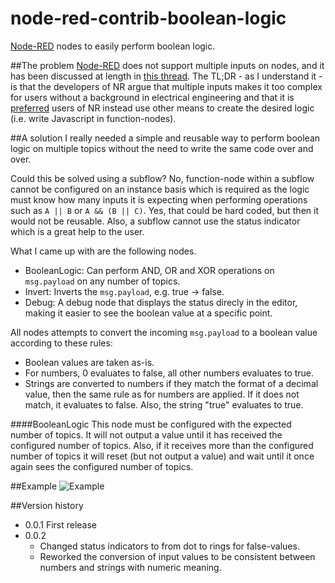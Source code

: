 # node-red-contrib-boolean-logic
[Node-RED](http://nodered.org/) nodes to easily perform boolean logic. 

##The problem
[Node-RED](http://nodered.org/) does not support multiple inputs on nodes, and it has been discussed at length in [this thread](https://groups.google.com/forum/#!searchin/node-red/multiple$20inputs%7Csort:relevance/node-red/Q0YLQYCUJ_E/JVNjznmx2e8J). The TL;DR - as I understand it - is that the developers of NR argue that multiple inputs makes it too complex for users without a background in electrical engineering and that it is [preferred](https://groups.google.com/d/msg/node-red/Q0YLQYCUJ_E/DTxHFcVfAwAJ) users of NR instead use other means to create the desired logic (i.e. write Javascript in function-nodes).

##A solution
I really needed a simple and reusable way to perform boolean logic on multiple topics without the need to write the same code over and over. 

Could this be solved using a subflow? No, function-node within a subflow cannot be configured on an instance basis which is required as the logic must know how many inputs it is expecting when performing operations such as ```A || B``` or ```A && (B || C)```. Yes, that could be hard coded, but then it would not be reusable. Also, a subflow cannot use the status indicator which is a great help to the user.

What I came up with are the following nodes.
* BooleanLogic: Can perform AND, OR and XOR operations on ```msg.payload``` on any number of topics.
* Invert: Inverts the ```msg.payload```, e.g. true -> false.
* Debug: A debug node that displays the status direcly in the editor, making it easier to see the boolean value at a specific point.

All nodes attempts to convert the incoming ```msg.payload``` to a boolean value according to these rules:
* Boolean values are taken as-is.
* For numbers, 0 evaluates to false, all other numbers evaluates to true.
* Strings are converted to numbers if they match the format of a decimal value, then the same rule as for numbers are applied. If it does not match, it evaluates to false. Also, the string "true" evaluates to true.

####BooleanLogic
This node must be configured with the expected number of topics. It will not output a value until it has received the configured number of topics. Also, if it receives more than the configured number of topics it will reset (but not output a value) and wait until it once again sees the configured number of topics.

##Example
![Example](http://i.imgur.com/m2s6JRl.png)

##Version history
* 0.0.1	First release
* 0.0.2
  * Changed status indicators to from dot to rings for false-values.
  * Reworked the conversion of input values to be consistent between numbers and strings with numeric meaning.
